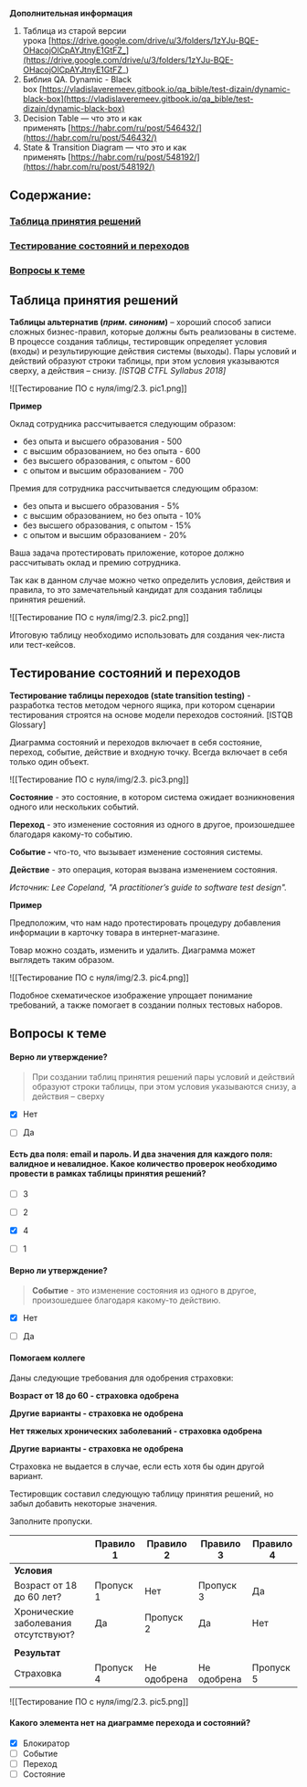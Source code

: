 
**Дополнительная информация**

1. Таблица из старой версии урока [https://drive.google.com/drive/u/3/folders/1zYJu-BQE-OHacojOlCpAYJtnyE1GtFZ_](https://drive.google.com/drive/u/3/folders/1zYJu-BQE-OHacojOlCpAYJtnyE1GtFZ_)
2. Библия QA. Dynamic - Black box [https://vladislaveremeev.gitbook.io/qa_bible/test-dizain/dynamic-black-box](https://vladislaveremeev.gitbook.io/qa_bible/test-dizain/dynamic-black-box)
3. Decision Table — что это и как применять [https://habr.com/ru/post/546432/](https://habr.com/ru/post/546432/)
4. State & Transition Diagram — что это и как применять [https://habr.com/ru/post/548192/](https://habr.com/ru/post/548192/)


## Содержание:
### [Таблица принятия решений](#text1)
### [Тестирование состояний и переходов](#text2)
### [Вопросы к теме](#task1)





<a id='text1'></a>
## **Таблица принятия решений**


**Таблицы альтернатив (_прим. синоним_)** – хороший способ записи сложных бизнес-правил, которые должны быть реализованы в системе. В процессе создания таблицы, тестировщик определяет условия (входы) и результирующие действия системы (выходы). Пары условий и действий образуют строки таблицы, при этом условия указываются сверху, а действия – снизу. _[ISTQB CTFL Syllabus 2018]_

![[Тестирование ПО с нуля/img/2.3. pic1.png]]


**Пример**

Оклад сотрудника рассчитывается следующим образом:

- без опыта и высшего образования - 500
- с высшим образованием, но без опыта - 600
- без высшего образования, с опытом - 600
- с опытом и высшим образованием - 700

Премия для сотрудника рассчитывается следующим образом:

- без опыта и высшего образования - 5%
- с высшим образованием, но без опыта - 10%
- без высшего образования, с опытом - 15%
- с опытом и высшим образованием - 20%

Ваша задача протестировать приложение, которое должно рассчитывать оклад и премию сотрудника.

Так как в данном случае можно четко определить условия, действия и правила, то это замечательный кандидат для создания таблицы принятия решений.

![[Тестирование ПО с нуля/img/2.3. pic2.png]]


Итоговую таблицу необходимо использовать для создания чек-листа или тест-кейсов.





<a id='text2'></a>
## **Тестирование состояний и переходов**


**Тестирование таблицы переходов (state transition testing)** - разработка тестов методом черного ящика, при котором сценарии тестирования строятся на основе модели переходов состояний. [ISTQB Glossary]

Диаграмма состояний и переходов включает в себя состояние, переход, событие, действие и входную точку. Всегда включает в себя только один объект.

![[Тестирование ПО с нуля/img/2.3. pic3.png]]


**Состояние**​ - это состояние, в котором система ожидает возникновения одного или нескольких событий. 

**Переход​** - это изменение состояния из одного в другое, произошедшее благодаря какому-то событию.

**Событие​ -** что-то, что вызывает изменение состояния системы. 

**Действие​** - это операция, которая вызвана изменением состояния. 

_Источник: Lee Copeland, "A practitioner’s guide to software test design"._

**Пример**

Предположим, что нам надо протестировать процедуру добавления информации в карточку товара в интернет-магазине.

Товар можно создать, изменить и удалить. Диаграмма может выглядеть таким образом.

![[Тестирование ПО с нуля/img/2.3. pic4.png]]


Подобное схематическое изображение упрощает понимание требований, а также помогает в создании полных тестовых наборов.





<a id='task1'></a>
## Вопросы к теме


#### Верно ли утверждение?

> При создании таблиц принятия решений пары условий и действий образуют строки таблицы, при этом условия указываются снизу, а действия – сверху


 -  [x] Нет
 -  [ ] Да




#### Есть два поля: email и пароль. И два значения для каждого поля: валидное и невалидное. Какое количество проверок необходимо провести в рамках таблицы принятия решений?


 -  [ ] 3
 -  [ ] 2
 -  [x] 4
 -  [ ] 1




#### Верно ли утверждение?

> **Событие** - это изменение состояния из одного в другое, произошедшее благодаря какому-то действию.


 -  [x] Нет
 -  [ ] Да




#### **Помогаем коллеге**

Даны следующие требования для одобрения страховки:

**Возраст от 18 до 60 - страховка одобрена**

**Другие варианты - страховка не одобрена**

**Нет тяжелых хронических заболеваний - страховка одобрена**

**Другие варианты - страховка не одобрена**

Страховка не выдается в случае, если есть хотя бы один другой вариант.

Тестировщик составил следующую таблицу принятия решений, но забыл добавить некоторые значения.

Заполните пропуски.


|                                      | **Правило 1** | **Правило 2** | **Правило 3** | **Правило 4** |
| ------------------------------------ | ------------- | ------------- | ------------- | ------------- |
| **Условия**                          |               |               |               |               |
| Возраст от 18 до 60 лет?             | Пропуск 1     | Нет           | Пропуск 3     | Да            |
| Хронические заболевания отсутствуют? | Да            | Пропуск 2     | Да            | Нет           |
|                                      |               |               |               |               |
| **Результат**                        |               |               |               |               |
| Страховка                            | Пропуск 4     | Не одобрена   | Не одобрена   | Пропуск 5     |

![[Тестирование ПО с нуля/img/2.3. pic5.png]]




#### Какого элемента нет на диаграмме перехода и состояний?


 -  [x] Блокиратор
 -  [ ] Событие
 -  [ ] Переход
 -  [ ] Состояние
